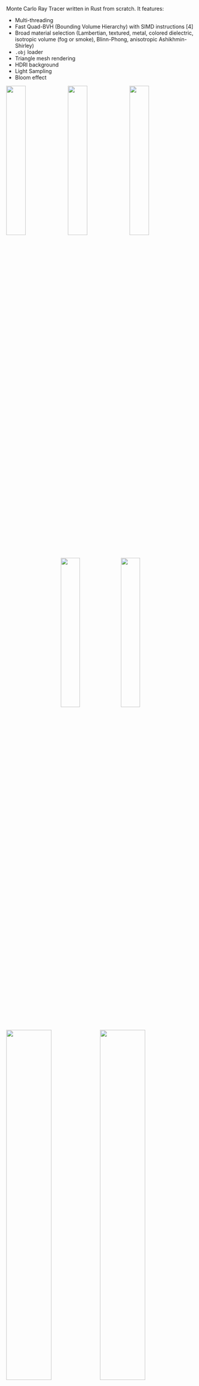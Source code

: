 Monte Carlo Ray Tracer written in Rust from scratch. It features:
* Multi-threading
* Fast Quad-BVH (Bounding Volume Hierarchy) with SIMD instructions [4]
* Broad material selection (Lambertian, textured, metal, colored dielectric, isotropic volume (fog or smoke), Blinn-Phong, anisotropic Ashikhmin-Shirley)
* `.obj` loader
* Triangle mesh rendering
* HDRI background
* Light Sampling
* Bloom effect

<img src="https://github.com/miguelggcc/raytracer/assets/100235899/855d7bf4-f269-4494-b6da-a60e0845e6dfc" width="32%"></img> <img src="https://github.com/miguelggcc/QBVH-Rust-Ray-Tracer/assets/100235899/9e09dd31-07ca-473d-8561-b76780ec9dc4" width="32%"></img> <img src="https://github.com/miguelggcc/raytracer/assets/100235899/6e131e57-a1b1-4f97-bbd3-514eca7e5ccf" width="32%"></img>

<p align="center"><img src="https://github.com/miguelggcc/QBVH-Rust-Ray-Tracer/assets/100235899/dd2103d4-69ad-45e8-ab93-52ba16f8671f" width="32%"></img><img src="https://github.com/miguelggcc/QBVH-Rust-Ray-Tracer/assets/100235899/d33688db-5d79-4f59-970f-366eae57a32c" width="32%"></img></p>

<img src="https://github.com/miguelggcc/raytracer/assets/100235899/2010969b-3841-4551-abd2-a82f95d23ffa" width="49%"></img> <img src="https://github.com/miguelggcc/raytracer/assets/100235899/d63cc9bd-37f3-42f5-a664-60a6089ea59c" width="49%"></img> 

## Bibliography
[1] Shirley, P. (2018-2020). *Ray Tracing in One Weekend Book Series*. GitHub. Retrieved from [https://github.com/RayTracing/raytracing.github.io](https://github.com/RayTracing/raytracing.github.io)

[2] Pharr, M., Jakob, W., & Humphreys, G. (2023). *Physically Based Rendering: From Theory to Implementation* (4th ed.). MIT Press. Retrieved from [https://www.pbrt.org/](https://www.pbrt.org/)

[3] Shirley, P., & Morley, R. K. (2003). *Realistic Ray Tracing* (2nd ed.). A K Peters/CRC Press.

[4] Dammertz, H., Hanika, J., & Keller, A. (2008). *Shallow Bounding Volume Hierarchies for Fast SIMD Ray Tracing of Incoherent Rays*. Computer Graphics Forum.
